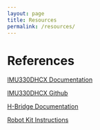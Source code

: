 ```yaml
---
layout: page
title: Resources
permalink: /resources/
---
```


# References

[IMU330DHCX Documentation](https://www.st.com/resource/en/datasheet/ism330dhcx.pdf)

[IMU330DHCX Github](https://github.com/stm32duino/LSM6DSOX/blob/main/src/LSM6DSOXSensor.cpp)

[H-Bridge Documentation](https://www.st.com/content/ccc/resource/technical/document/datasheet/04/ac/22/f9/20/5d/43/a1/CD00000059.pdf/files/CD00000059.pdf/jcr:content/translations/en.CD00000059.pdf)

[Robot Kit Instructions](https://learn.adafruit.com/tri-layer-mini-round-robot-chassis-ki)


